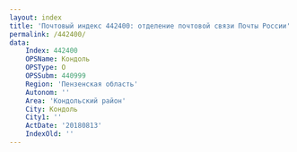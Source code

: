 ```yaml
---
layout: index
title: 'Почтовый индекс 442400: отделение почтовой связи Почты России'
permalink: /442400/
data:
    Index: 442400
    OPSName: Кондоль
    OPSType: О
    OPSSubm: 440999
    Region: 'Пензенская область'
    Autonom: ''
    Area: 'Кондольский район'
    City: Кондоль
    City1: ''
    ActDate: '20180813'
    IndexOld: ''
---
```

